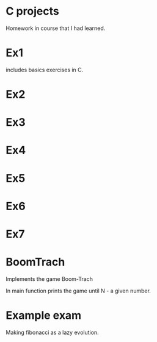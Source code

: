 # C projects


Homework in course that I had learned.

# Ex1

includes basics exercises in C.

# Ex2

# Ex3

# Ex4

# Ex5

# Ex6

# Ex7

# BoomTrach

Implements the game Boom-Trach 

In main function prints the game until N - a given number.

# Example exam

Making fibonacci as a lazy evolution.
